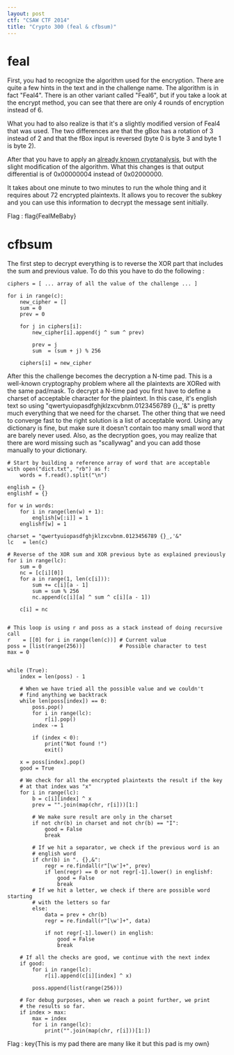 ```yaml
---
layout: post
ctf: "CSAW CTF 2014"
title: "Crypto 300 (feal & cfbsum)"
---
```


feal
======

First, you had to recognize the algorithm used for the encryption. There are quite a few hints in the text and in the challenge name. The algorithm is in fact "Feal4". There is an other variant called "Feal6", but if you take a look at the encrypt method, you can see that there are only 4 rounds of encryption instead of 6.

What you had to also realize is that it's a slightly modified version of Feal4 that was used. The two differences are that the gBox has a rotation of 3 instead of 2 and that the fBox input is reversed (byte 0 is byte 3 and byte 1 is byte 2).

After that you have to apply an [already known cryptanalysis](http://www.theamazingking.com/crypto-feal.php), but with the slight modification of the algorithm. What this changes is that output differential is of 0x00000004 instead of 0x02000000.

It takes about one minute to two minutes to run the whole thing and it requires about 72 encrypted plaintexts. It allows you to recover the subkey and you can use this information to decrypt the message sent initially.

Flag : flag{FealMeBaby}

cfbsum
======

The first step to decrypt everything is to reverse the XOR part that includes the sum and previous value. To do this you have to do the following :

	ciphers = [ ... array of all the value of the challenge ... ]

	for i in range(c):
		new_cipher = []
		sum = 0
		prev = 0

		for j in ciphers[i]:
			new_cipher[i].append(j ^ sum ^ prev)

			prev = j
			sum  = (sum + j) % 256

		ciphers[i] = new_cipher

After this the challenge becomes the decryption a N-time pad. This is a well-known cryptography problem where all the plaintexts are XORed with the same pad/mask. To decrypt a N-time pad you first have to define a charset of acceptable character for the plaintext. In this case, it's english text so using "qwertyuiopasdfghjklzxcvbnm.0123456789 {}_,'&" is pretty much everything that we need for the charset. The other thing that we need to converge fast to the right solution is a list of acceptable word. Using any dictionary is fine, but make sure it doesn't contain too many small word that are barely never used. Also, as the decryption goes, you may realize that there are word missing such as "scallywag" and you can add those manually to your dictionary.


	# Start by building a reference array of word that are acceptable
	with open("dict.txt", "rb") as f:
		words = f.read().split("\n")
		
	english = {}
	englishf = {}

	for w in words:
		for i in range(len(w) + 1):
			english[w[:i]] = 1
		englishf[w] = 1

	charset = "qwertyuiopasdfghjklzxcvbnm.0123456789 {}_,'&"
	lc   = len(c)
		
	# Reverse of the XOR sum and XOR previous byte as explained previously
	for i in range(lc):
		sum = 0
		nc = [c[i][0]]
		for a in range(1, len(c[i])):
			sum += c[i][a - 1]
			sum = sum % 256
			nc.append(c[i][a] ^ sum ^ c[i][a - 1])
			
		c[i] = nc


	# This loop is using r and poss as a stack instead of doing recursive call
	r    = [[0] for i in range(len(c))] # Current value
	poss = [list(range(256))]           # Possible character to test
	max = 0
		

	while (True):
		index = len(poss) - 1
		
		# When we have tried all the possible value and we couldn't
		# find anything we backtrack
		while len(poss[index]) == 0:
			poss.pop()
			for i in range(lc):
				r[i].pop()
			index -= 1
			
			if (index < 0):
				print("Not found !")
				exit()
		
		x = poss[index].pop()
		good = True
		
		# We check for all the encrypted plaintexts the result if the key 
		# at that index was "x"
		for i in range(lc):		
			b = c[i][index] ^ x
			prev = "".join(map(chr, r[i]))[1:]
			
			# We make sure result are only in the charset
			if not chr(b) in charset and not chr(b) == "I":
				good = False
				break
				
			# If we hit a separator, we check if the previous word is an 
			# english word
			if chr(b) in ". {},&":
				regr = re.findall(r"[\w']+", prev)
				if len(regr) == 0 or not regr[-1].lower() in englishf:
					good = False
					break
			# If we hit a letter, we check if there are possible word starting 
			# with the letters so far
			else:
				data = prev + chr(b)
				regr = re.findall(r"[\w']+", data)
				
				if not regr[-1].lower() in english:
					good = False
					break
		
		# If all the checks are good, we continue with the next index
		if good:
			for i in range(lc):
				r[i].append(c[i][index] ^ x)
			
			poss.append(list(range(256)))
		
		# For debug purposes, when we reach a point further, we print
		# the results so far.
		if index > max:
			max = index
			for i in range(lc):
				print("".join(map(chr, r[i]))[1:])
	

Flag : key{This is my pad there are many like it but this pad is my own}